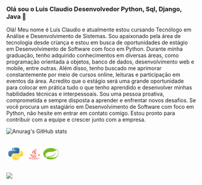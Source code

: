 ### Olá sou o Luis Claudio  Desenvolvedor Python, Sql, Django, Java 👋

Olá! Meu nome é Luís Claudio e atualmente estou cursando Tecnólogo em Análise e Desenvolvimento de Sistemas. Sou apaixonado pela área de tecnologia desde criança e estou em busca de oportunidades de estágio em Desenvolvimento de Software com foco em Python. Durante minha graduação, tenho adquirido conhecimentos em diversas áreas, como programação orientada a objetos, banco de dados, desenvolvimento web e mobile, entre outras. Além disso, tenho buscado me aprimorar constantemente por meio de cursos online, leituras e participação em eventos da área. Acredito que o estágio será uma grande oportunidade para colocar em prática tudo o que tenho aprendido e desenvolver minhas habilidades técnicas e interpessoais. Sou uma pessoa proativa, comprometida e sempre disposta a aprender e enfrentar novos desafios. Se você procura um estagiário em Desenvolvimento de Software com foco em Python, não hesite em entrar em contato comigo. Estou pronto para contribuir com a equipe e crescer junto com a empresa.


![Anurag's GitHub stats](https://github-readme-stats.vercel.app/api?username=luisclaudio29&show_icons=true&theme=radical)





<div style="display: inline_block"><br>
<head>
  <link rel="stylesheet" href="https://cdnjs.cloudflare.com/ajax/libs/font-awesome/5.15.3/css/all.min.css">
</head>
<i class="fab fa-python"></i>


 <img align="center" alt="Luis-Python" height="40" width="50" src="https://raw.githubusercontent.com/devicons/devicon/master/icons/python/python-original.svg">
 
  <img align="center" alt="Luis-Java" height="30" width="40" src="https://raw.githubusercontent.com/devicons/devicon/master/icons/java/java-plain.svg">
  


  <img align="center" alt="Luis-Spring" height="30" width="40" src="https://raw.githubusercontent.com/devicons/devicon/master/icons/spring/spring-original.svg">

</div> 

  
  ##
 
<div> 
  
  
  <a href="https://www.linkedin.com/in/luis-claudio-201420215" target="_blank"><img src="https://img.shields.io/badge/-LinkedIn-%230077B5?style=for-the-badge&logo=linkedin&logoColor=white" target="_blank"></a> 
  
</div>          
